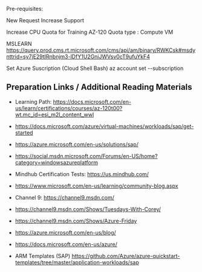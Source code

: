 

Pre-requisites:

New Request Increase Support

Increase CPU Quota for Training AZ-120
Quota type : Compute VM


MSLEARN
https://query.prod.cms.rt.microsoft.com/cms/api/am/binary/RWKCsk#msdynttrid=sy7jE29tIRnbnjm3-lDfY1U2GniJWVsv0cT9ufuYkF4

Set Azure Suscription (Cloud Shell Bash)
az account set --subscription <subscription id>
  
## Preparation Links / Additional Reading Materials
  * Learning Path: https://docs.microsoft.com/en-us/learn/certifications/courses/az-120t00?wt.mc_id=esi_m2l_content_wwl
  * https://docs.microsoft.com/azure/virtual-machines/workloads/sap/get-started
  * https://azure.microsoft.com/en-us/solutions/sap/
  * https://social.msdn.microsoft.com/Forums/en-US/home?category=windowsazureplatform
  * Mindhub Certification Tests: https://us.mindhub.com/
  * https://www.microsoft.com/en-us/learning/community-blog.aspx
  * Channel 9: https://channel9.msdn.com/
  * https://channel9.msdn.com/Shows/Tuesdays-With-Corey/
  * https://channel9.msdn.com/Shows/Azure-Friday
  * https://azure.microsoft.com/en-us/blog/
  * https://docs.microsoft.com/en-us/azure/

* ARM Templates (SAP)
  https://github.com/Azure/azure-quickstart-templates/tree/master/application-workloads/sap
